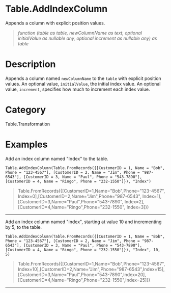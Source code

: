 ﻿# Table.AddIndexColumn
Appends a column with explicit position values.
> _function (table as table, newColumnName as text, optional initialValue as nullable any, optional increment as nullable any) as table_
# Description 
Appends a column named <code>newColumnName</code> to the <code>table</code> with explicit position values.
    An optional value, <code>initialValue</code>, the initial index value. An optional value, <code>increment</code>, specifies how much to increment each index value.
# Category 
Table.Transformation
# Examples 
Add an index column named "Index" to the table.
```
Table.AddIndexColumn(Table.FromRecords({[CustomerID = 1, Name = "Bob", Phone = "123-4567"], [CustomerID = 2, Name = "Jim", Phone = "987-6543"], [CustomerID = 3, Name = "Paul", Phone = "543-7890"], [CustomerID = 4, Name = "Ringo", Phone = "232-1550"]}), "Index")
```
> Table.FromRecords({[CustomerID=1,Name="Bob",Phone="123-4567", Index=0],[CustomerID=2,Name="Jim",Phone="987-6543", Index=1],[CustomerID=3,Name="Paul",Phone="543-7890", Index=2],[CustomerID=4,Name="Ringo",Phone="232-1550", Index=3]})
***
Add an index column named "index", starting at value 10 and incrementing by 5, to the table.
```
Table.AddIndexColumn(Table.FromRecords({[CustomerID = 1, Name = "Bob", Phone = "123-4567"], [CustomerID = 2, Name = "Jim", Phone = "987-6543"], [CustomerID = 3, Name = "Paul", Phone = "543-7890"], [CustomerID = 4, Name = "Ringo", Phone = "232-1550"]}), "Index", 10, 5)
```
> Table.FromRecords({[CustomerID=1,Name="Bob",Phone="123-4567", Index=10],[CustomerID=2,Name="Jim",Phone="987-6543",Index=15],[CustomerID=3,Name="Paul",Phone="543-7890",Index=20],[CustomerID=4,Name="Ringo",Phone="232-1550",Index=25]})
***

